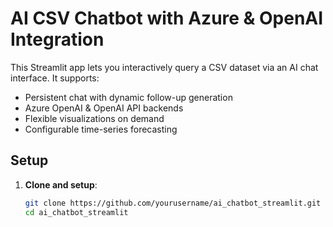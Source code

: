 # AI CSV Chatbot with Azure & OpenAI Integration

This Streamlit app lets you interactively query a CSV dataset via an AI chat interface. It supports:

- Persistent chat with dynamic follow-up generation
- Azure OpenAI & OpenAI API backends
- Flexible visualizations on demand
- Configurable time-series forecasting

## Setup

1. **Clone and setup**:
   ```bash
   git clone https://github.com/yourusername/ai_chatbot_streamlit.git
   cd ai_chatbot_streamlit
